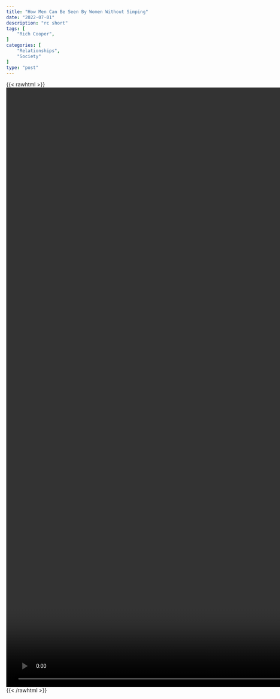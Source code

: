 ```yaml
---
title: "How Men Can Be Seen By Women Without Simping"
date: "2022-07-01"
description: "rc short"
tags: [
    "Rich Cooper",
]
categories: [
    "Relationships",
    "Society"
]
type: "post"
---
```

{{< rawhtml >}}
    <video style="height:40vh;width:auto" overflow="hidden" controls>
        <source src="https://clips.dev00ps.com/Rich_Cooper/How_Men_Can_Be_Seen_By_Women_WITHOUT_Simpin39.mp4" type="video/mp4"> 
    </video>
{{< /rawhtml >}}

